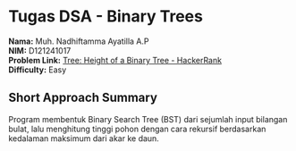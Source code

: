 # Tugas DSA - Binary Trees

**Nama:** Muh. Nadhiftamma Ayatilla A.P  
**NIM:** D121241017  
**Problem Link:** [Tree: Height of a Binary Tree - HackerRank](https://www.hackerrank.com/challenges/tree-height-of-a-binary-tree/problem)  
**Difficulty:** Easy  

## Short Approach Summary
Program membentuk Binary Search Tree (BST) dari sejumlah input bilangan bulat, lalu menghitung tinggi pohon dengan cara rekursif berdasarkan kedalaman maksimum dari akar ke daun.
